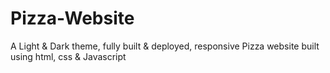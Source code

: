 # Pizza-Website
A Light &amp; Dark theme, fully built & deployed, responsive Pizza website built using html, css &amp; Javascript    
